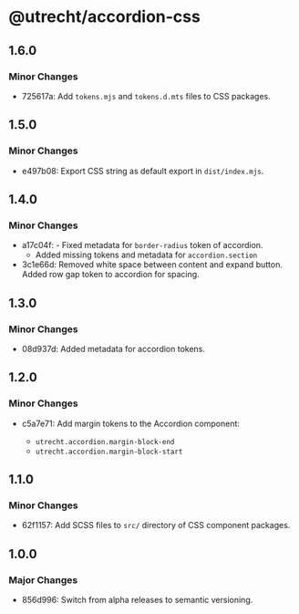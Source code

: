 # @utrecht/accordion-css

## 1.6.0

### Minor Changes

- 725617a: Add `tokens.mjs` and `tokens.d.mts` files to CSS packages.

## 1.5.0

### Minor Changes

- e497b08: Export CSS string as default export in `dist/index.mjs`.

## 1.4.0

### Minor Changes

- a17c04f: - Fixed metadata for `border-radius` token of accordion.
  - Added missing tokens and metadata for `accordion.section`
- 3c1e66d: Removed white space between content and expand button.
  Added row gap token to accordion for spacing.

## 1.3.0

### Minor Changes

- 08d937d: Added metadata for accordion tokens.

## 1.2.0

### Minor Changes

- c5a7e71: Add margin tokens to the Accordion component:

  - `utrecht.accordion.margin-block-end`
  - `utrecht.accordion.margin-block-start`

## 1.1.0

### Minor Changes

- 62f1157: Add SCSS files to `src/` directory of CSS component packages.

## 1.0.0

### Major Changes

- 856d996: Switch from alpha releases to semantic versioning.
